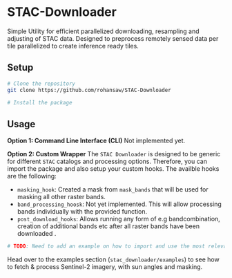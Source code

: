 # STAC-Downloader
Simple Utility for efficient parallelized downloading, resampling and adjusting of STAC data. Designed to preprocess remotely sensed data per tile parallelized to create inference ready tiles.

## Setup
```bash
# Clone the repository
git clone https://github.com/rohansaw/STAC-Downloader

# Install the package
```

## Usage

**Option 1: Command Line Interface (CLI)**
Not implemented yet.

**Option 2: Custom Wrapper**
The `STAC Downloader` is designed to be generic for different `STAC` catalogs and processing options. Therefore, you can import the package and also setup your custom hooks. The availble hooks are the following:
- `masking_hook`: Created a mask from `mask_bands` that will be used for masking all other raster bands.
- `band_processing_hoosk`: Not yet implemented. This will allow processing bands individually with the provided function.
- `post_download_hooks`: Allows running any form of e.g bandcombination, creation of additional bands etc after all raster bands have been downloaded .

```python
# TODO: Need to add an example on how to import and use the most relevant functions
```

Head over to the examples section (`stac_downloader/examples`) to see how to fetch & process Sentinel-2 imagery, with sun angles and masking.